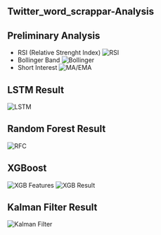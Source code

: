 ## Twitter_word_scrappar-Analysis
## Preliminary Analysis
- RSI (Relative Strenght Index)
![RSI](https://github.com/Negi97Mohit/LSTM-XGBoost-RMF-Kalman-Filter/blob/main/img/rsi.png)
- Bollinger Band
![Bollinger](https://github.com/Negi97Mohit/LSTM-XGBoost-RMF-Kalman-Filter/blob/main/img/bollinger.png)
- Short Interest
![MA/EMA](https://github.com/Negi97Mohit/LSTM-XGBoost-RMF-Kalman-Filter/blob/main/img/Picture2.png)


## LSTM Result
![LSTM](https://github.com/Negi97Mohit/LSTM-XGBoost-RMF-Kalman-Filter/blob/main/img/lstm.png)


## Random Forest Result
![RFC](https://github.com/Negi97Mohit/LSTM-XGBoost-RMF-Kalman-Filter/blob/main/img/RMF.png)


## XGBoost
![XGB Features](https://github.com/Negi97Mohit/LSTM-XGBoost-RMF-Kalman-Filter/blob/main/img/xgb-1.png)
![XGB Result](https://github.com/Negi97Mohit/LSTM-XGBoost-RMF-Kalman-Filter/blob/main/img/xgb.png)

## Kalman Filter Result
![Kalman Filter](https://github.com/Negi97Mohit/LSTM-XGBoost-RMF-Kalman-Filter/blob/main/img/kalman.png)
